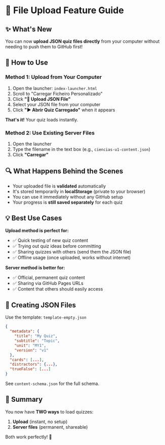 # 📁 File Upload Feature Guide

## ✨ What's New

You can now **upload JSON quiz files directly** from your computer without needing to push them to GitHub first!

## 🎯 How to Use

### Method 1: Upload from Your Computer

1. Open the launcher: `index-launcher.html`
2. Scroll to "Carregar Ficheiro Personalizado"
3. Click **"📁 Upload JSON File"**
4. Select your JSON file from your computer
5. Click **"▶️ Abrir Quiz Carregado"** when it appears

**That's it!** Your quiz loads instantly.

### Method 2: Use Existing Server Files

1. Open the launcher
2. Type the filename in the text box (e.g., `ciencias-u1-content.json`)
3. Click **"Carregar"**

## 🔍 What Happens Behind the Scenes

- Your uploaded file is **validated** automatically
- It's stored temporarily in **localStorage** (private to your browser)
- You can use it immediately without any GitHub setup
- Your progress is **still saved separately** for each quiz

## 💡 Best Use Cases

**Upload method is perfect for:**
- ✅ Quick testing of new quiz content
- ✅ Trying out quiz ideas before committing
- ✅ Sharing quizzes with others (send them the JSON file)
- ✅ Offline usage (once uploaded, works without internet)

**Server method is better for:**
- ✅ Official, permanent quiz content
- ✅ Sharing via GitHub Pages URLs
- ✅ Content that others should easily access

## 📝 Creating JSON Files

Use the template: `template-empty.json`

```json
{
  "metadata": {
    "title": "My Quiz",
    "subtitle": "Topic",
    "unit": "MY1",
    "version": "v1"
  },
  "cards": [...],
  "distractors": {...},
  "trueFalse": [...]
}
```

See `content-schema.json` for the full schema.

## 🎉 Summary

You now have **TWO ways** to load quizzes:
1. **Upload** (instant, no setup)
2. **Server files** (permanent, shareable)

Both work perfectly! 🚀

